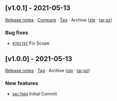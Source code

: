 ## [v1.0.1] - 2021-05-13

[Release notes](https://github.com/kaaax0815/github-insights-cli/releases/tag/v1.0.1) · [Compare](https://github.com/kaaax0815/github-insights-cli/compare/v1.0.0...v1.0.1) · [Tag](https://github.com/kaaax0815/github-insights-cli/tree/v1.0.1) · Archive ([zip](https://github.com/kaaax0815/github-insights-cli/archive/v1.0.1.zip) · [tar.gz](https://github.com/kaaax0815/github-insights-cli/archive/v1.0.1.tar.gz))

### Bug fixes

- [`070178f`](https://github.com/kaaax0815/github-insights-cli/commit/070178f)  Fix Scope

## [v1.0.0] - 2021-05-13

[Release notes](https://github.com/kaaax0815/github-insights-cli/releases/tag/v1.0.0) · [Tag](https://github.com/kaaax0815/github-insights-cli/tree/v1.0.0) · Archive ([zip](https://github.com/kaaax0815/github-insights-cli/archive/v1.0.0.zip) · [tar.gz](https://github.com/kaaax0815/github-insights-cli/archive/v1.0.0.tar.gz))

### New features

- [`b8c7604`](https://github.com/kaaax0815/github-insights-cli/commit/b8c7604)  Initial Commit
